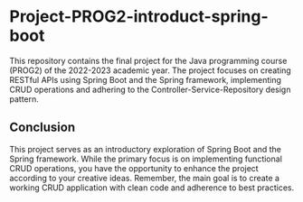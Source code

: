 # Project-PROG2-introduct-spring-boot

This repository contains the final project for the Java programming course (PROG2) of the 2022-2023 academic year. The project focuses on creating RESTful APIs using Spring Boot and the Spring framework, implementing CRUD operations and adhering to the Controller-Service-Repository design pattern.


## Conclusion

This project serves as an introductory exploration of Spring Boot and the Spring framework. While the primary focus is on implementing functional CRUD operations, you have the opportunity to enhance the project according to your creative ideas. Remember, the main goal is to create a working CRUD application with clean code and adherence to best practices.

